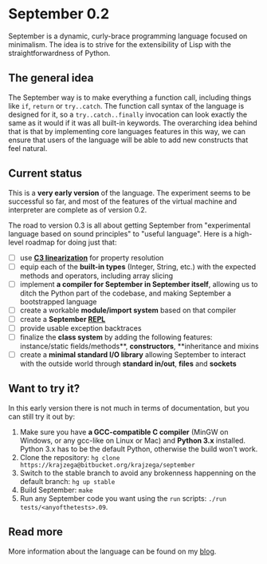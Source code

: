 # September 0.2

September is a dynamic, curly-brace programming language focused on minimalism. The idea is to strive for the extensibility of Lisp with the straightforwardness of Python. 

## The general idea

The September way is to make everything a function call, including things like `if`, `return` or `try..catch`. The function call syntax of the language is designed for it, so a `try..catch..finally` invocation can look exactly the same as it would if it was all built-in keywords. The overarching idea behind that is that by implementing core languages features in this way, we can ensure that users of the language will be able to add new constructs that feel natural.

## Current status

This is a **very early version** of the language. The experiment seems to be successful so far, and most of the features of the virtual machine and interpreter are complete as of version 0.2.

The road to version 0.3 is all about getting September from "experimental language based on sound principles" to "useful language". Here is a high-level roadmap for doing just that:

* ☐ use [**C3 linearization**](http://en.wikipedia.org/wiki/C3_linearization) for property resolution
* ☐ equip each of the **built-in types** (Integer, String, etc.) with the expected methods and operators, including array slicing
* ☐ implement **a compiler for September in September itself**, allowing us to ditch the Python part of the codebase, and making September a bootstrapped language
* ☐ create a workable **module/import system** based on that compiler
* ☐ create a **September [REPL](http://en.wikipedia.org/wiki/REPL)**
* ☐ provide usable exception backtraces
* ☐ finalize the **class system** by adding the following features: instance/static fields/methods**, **constructors**, **inheritance and mixins
* ☐ create a **minimal standard I/O library** allowing September to interact with the outside world through **standard in/out**, **files** and **sockets**

## Want to try it?

In this early version there is not much in terms of documentation, but you can still try it out by:

1. Make sure you have **a GCC-compatible C compiler** (MinGW on Windows, or any gcc-like on Linux or Mac) and **Python 3.x** installed. Python 3.x has to be the
   default Python, otherwise the build won't work.
2. Clone the repository: `hg clone https://krajzega@bitbucket.org/krajzega/september`
3. Switch to the stable branch to avoid any brokenness happenning on the default branch: `hg up stable`
4. Build September: `make`
5. Run any September code you want using the `run` scripts: `./run tests/<anyofthetests>.09`.

## Read more

More information about the language can be found on my [blog](http://wasyl.eu/tags/september/).
